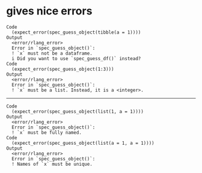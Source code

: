 # gives nice errors

    Code
      (expect_error(spec_guess_object(tibble(a = 1))))
    Output
      <error/rlang_error>
      Error in `spec_guess_object()`:
      ! `x` must not be a dataframe.
      i Did you want to use `spec_guess_df()` instead?
    Code
      (expect_error(spec_guess_object(1:3)))
    Output
      <error/rlang_error>
      Error in `spec_guess_object()`:
      ! `x` must be a list. Instead, it is a <integer>.

---

    Code
      (expect_error(spec_guess_object(list(1, a = 1))))
    Output
      <error/rlang_error>
      Error in `spec_guess_object()`:
      ! `x` must be fully named.
    Code
      (expect_error(spec_guess_object(list(a = 1, a = 1))))
    Output
      <error/rlang_error>
      Error in `spec_guess_object()`:
      ! Names of `x` must be unique.

